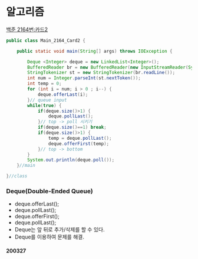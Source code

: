 # 알고리즘

[백준 2164번:카드2]()

```java
public class Main_2164_Card2 {

	public static void main(String[] args) throws IOException {

		Deque <Integer> deque = new LinkedList<Integer>();
		BufferedReader br = new BufferedReader(new InputStreamReader(System.in));
		StringTokenizer st = new StringTokenizer(br.readLine());
		int num = Integer.parseInt(st.nextToken());
		int temp = 0;
		for (int i = num; i > 0 ; i--) {
			deque.offerLast(i);
		}// queue input
		while(true) {
			if(deque.size()>1) {
				deque.pollLast();
			}// top -> poll 시키기
			if(deque.size()==1) break;
			if(deque.size()>1) {
				temp = deque.pollLast();
				deque.offerFirst(temp);
			}// top -> bottom
		}
		System.out.println(deque.poll());
	}//main

}//class

```
### Deque(Double-Ended Queue)
- deque.offerLast();
- deque.pollLast();
- deque.offerFirst();
- deque.pollLast();
- Deque는 앞 뒤로 추가/삭제를 할 수 있다.
- Deque를 이용하여 문제를 해결.


#### 200327
